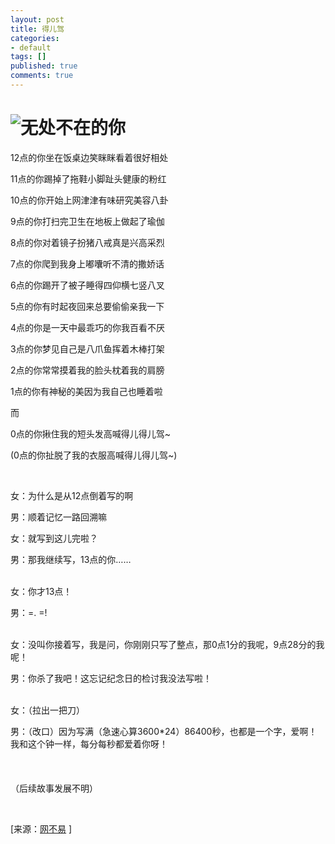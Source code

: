 ```yaml
---
layout: post
title: 得儿驾
categories:
- default
tags: []
published: true
comments: true
---
```

<p><h1><img alt="无处不在的你" src="http://www.netnoease.com/image/200903/20090309142045234.jpg" border="0" /></h1>
<div>
<p>12点的你坐在饭桌边笑眯眯看着很好相处</p>
<p>11点的你踢掉了拖鞋小脚趾头健康的粉红</p>
<p>10点的你开始上网津津有味研究美容八卦</p>
<p>9点的你打扫完卫生在地板上做起了瑜伽</p>
<p>8点的你对着镜子扮猪八戒真是兴高采烈</p>
<p>7点的你爬到我身上嘟囔听不清的撒娇话</p>
<p>6点的你踢开了被子睡得四仰横七竖八叉</p>
<p>5点的你有时起夜回来总要偷偷亲我一下</p>
<p>4点的你是一天中最乖巧的你我百看不厌</p>
<p>3点的你梦见自己是八爪鱼挥着木棒打架</p>
<p>2点的你常常摸着我的脸头枕着我的肩膀</p>
<p>1点的你有神秘的美因为我自己也睡着啦</p>
<p>而</p>
<p>0点的你揪住我的短头发高喊得儿得儿驾~</p>
<p>(0点的你扯脱了我的衣服高喊得儿得儿驾~)</p>
<p>&nbsp;</p>
<p>女：为什么是从12点倒着写的啊</p>
<p>男：顺着记忆一路回溯嘛</p>
<p>女：就写到这儿完啦？</p>
<p>男：那我继续写，13点的你……<br /></p>
<p><br />女：你才13点！</p>
<p>男：=. =!<br /></p>
<p><br />女：没叫你接着写，我是问，你刚刚只写了整点，那0点1分的我呢，9点28分的我呢！</p>
<p>男：你杀了我吧！这忘记纪念日的检讨我没法写啦！<br /></p>
<p><br />女：（拉出一把刀）</p>
<p>男：（改口）因为写满（急速心算3600*24）86400秒，也都是一个字，爱啊！我和这个钟一样，每分每秒都爱着你呀！<br /><br /><br /><br />（后续故事发展不明）</p>
<p>&nbsp;</p>
<p>[来源：<a href="http://www.netnoease.com/200903/oh-yeah.html" target="_blank">网不易</a> ]</p></div></p>
